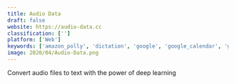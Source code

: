 ```yaml
---
title: Audio Data
draft: false 
website: https://audio-data.cc
classification: ['']
platform: ['Web']
keywords: ['amazon_polly', 'dictation', 'google', 'google_calendar', 'google_cloud_text-to-speech', 'hearling', 'jog.ai', 'naturalreader', 'new_google_calendar', 'pronounce_for_whatsapp', 'speechboard', 'verby', 'voice_in', 'recorder']
image: 2020/04/Audio-Data.png
---
```

Convert audio files to text with the power of deep learning